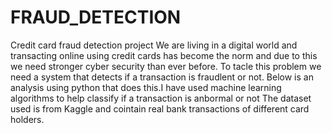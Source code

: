 # FRAUD_DETECTION
Credit card fraud detection project
We are living in a digital world and transacting online using credit cards has become the norm and due to this we need stronger cyber security than ever before.
To tacle this problem we need a system that detects if a transaction is fraudlent or not.
Below is an analysis using python that does this.I have used machine learning algorithms to help classify if a transaction is anbormal or not
The dataset used is from Kaggle and cointain real bank transactions of different card holders.
